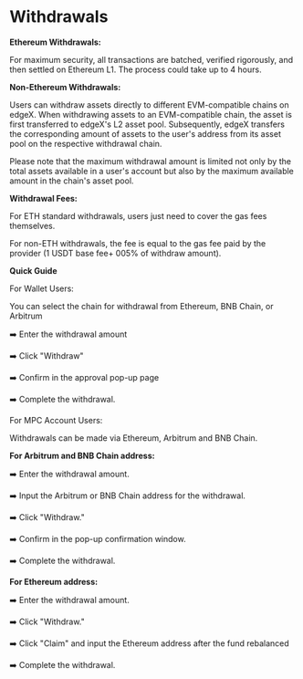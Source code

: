 # Withdrawals

**Ethereum Withdrawals:**

For maximum security, all transactions are batched, verified rigorously, and then settled on Ethereum L1. The process could take up to 4 hours.



**Non-Ethereum Withdrawals:**

Users can withdraw assets directly to different EVM-compatible chains on edgeX. When withdrawing assets to an EVM-compatible chain, the asset is first transferred to edgeX's L2 asset pool. Subsequently, edgeX transfers the corresponding amount of assets to the user's address from its asset pool on the respective withdrawal chain.

Please note that the maximum withdrawal amount is limited not only by the total assets available in a user's account but also by the maximum available amount in the chain's asset pool.



**Withdrawal Fees:**

For ETH standard withdrawals, users just need to cover the gas fees themselves.

For non-ETH withdrawals, the fee is equal to the gas fee paid by the provider (1 USDT base fee+ 005% of withdraw amount).



**Quick Guide**

For Wallet Users:

You can select the chain for withdrawal from Ethereum, BNB Chain, or Arbitrum

➡️ Enter the withdrawal amount

➡️ Click "Withdraw"

➡️ Confirm in the approval pop-up page

➡️ Complete the withdrawal.

For MPC Account Users:

Withdrawals can be made via Ethereum, Arbitrum and BNB Chain.

**For Arbitrum and BNB Chain address:**&#x20;

➡️ Enter the withdrawal amount.

➡️ Input the Arbitrum or BNB Chain address for the withdrawal.

➡️ Click "Withdraw."

➡️ Confirm in the pop-up confirmation window.

➡️ Complete the withdrawal.

**For Ethereum address:**&#x20;

➡️  Enter the withdrawal amount.

➡️ Click "Withdraw."

➡️ Click "Claim" and input the Ethereum address after the fund rebalanced&#x20;

➡️ Complete the withdrawal.
